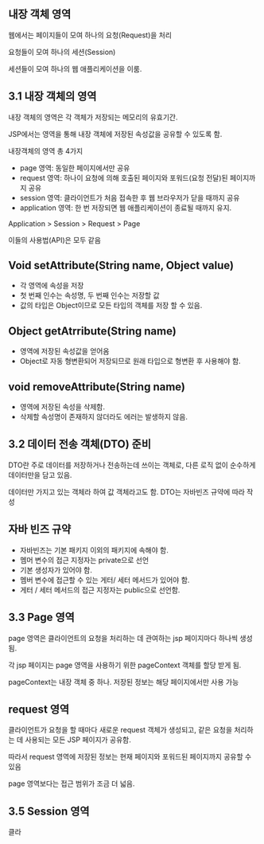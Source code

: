 ## 내장 객체 영역

웹에서는 페이지들이 모여 하나의 요청(Request)을 처리

요청들이 모여 하나의 세션(Session)

세션들이 모여 하나의 웹 애플리케이션을 이룸.

## 3.1 내장 객체의 영역

내장 객체의 영역은 각 객체가 저장되는 메모리의 유효기간.

JSP에서는 영역을 통해 내장 객체에 저장된 속성값을 공유할 수 있도록 함.

내장객체의 영역 총 4가지
- page 영역: 동일한 페이지에서만 공유
- request 영역: 하나이 요청에 의해 호출된 페이지와 포워드(요청 전달)된 페이지까지 공유
- session 영역: 클라이언트가 처음 접속한 후 웹 브라우저가 닫을 때까지 공유
- application 영역: 한 번 저장되면 웹 애플리케이션이 종료될 때까지 유지.

Application > Session > Request > Page

이들의 사용법(API)은 모두 같음

## Void setAttribute(String name, Object value)
- 각 영역에 속성을 저장
- 첫 번째 인수는 속성명, 두 번째 인수는 저장할 값
- 값의 타입은 Object이므로 모든 타입의 객체를 저장 할 수 있음.

## Object getAtrribute(String name)
- 영역에 저장된 속성값을 얻어옴
- Object로 자동 형변환되어 저장되므로 원래 타입으로 형변환 후 사용해야 함.

## void removeAttribute(String name)
- 영역에 저장된 속성을 삭제함.
- 삭제할 속성명이 존재하지 않더라도 에러는 발생하지 않음.

## 3.2 데이터 전송 객체(DTO) 준비

DTO란 주로 데이터를 저장하거나 전송하는데 쓰이는 객체로, 다른 로직 없이 순수하게 데이터만을 담고 있음.

데이터만 가지고 있는 객체라 하여 값 객체라고도 함. DTO는 자바빈즈 규약에 따라 작성

## 자바 빈즈 규약
- 자바빈즈는 기본 패키지 이외의 패키지에 속해야 함.
- 멤머 변수의 접근 지정자는 private으로 선언
- 기본 생성자가 있어야 함.
- 멤버 변수에 접근할 수 있는 게터/ 세터 메서드가 있어야 함.
- 게터 / 세터 메서드의 접근 지정자는 public으로 선언함.

## 3.3 Page 영역

page 영역은 클라이언트의 요청을 처리하는 데 관여하는 jsp 페이지마다 하나씩 생성됨.

각 jsp 페이지는 page 영역을 사용하기 위한 pageContext 객체를 할당 받게 됨.

pageContext는 내장 객체 중 하나. 저장된 정보는 해당 페이지에서만 사용 가능

## request 영역

클라이언트가 요청을 할 때마다 새로운 request 객체가 생성되고, 같은 요청을 처리하는 데 사용되는 모든 JSP 페이지가 공유함.

따라서 request 영역에 저장된 정보는 현재 페이지와 포워드된 페이지까지 공유할 수 있음

page 영역보다는 접근 범위가 조금 더 넓음.

## 3.5 Session 영역

클라
